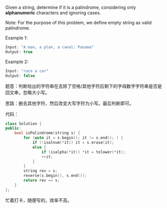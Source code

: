 Given a string, determine if it is a palindrome, considering only **alphanumeric** characters and ignoring cases.

Note: For the purpose of this problem, we define empty string as valid palindrome.

Example 1:

```cpp
Input: "A man, a plan, a canal: Panama"
Output: true
```

Example 2:

```cpp
Input: "race a car"
Output: false
```
题意：判断给出的字符串在去除了空格/其他字符后剩下的字母数字字符串是否是回文串，忽略大小写。

思路：删去其他字符，然后改变大写字符为小写。最后判断即可。

代码：
```cpp
class Solution {
public:
    bool isPalindrome(string s) {
        for (auto it = s.begin(); it != s.end(); ) {
            if (!isalnum(*it)) it = s.erase(it);
            else { 
                if (isalpha(*it)) *it = tolower(*it); 
                ++it; 
            }
        }
        string rev = s;
        reverse(s.begin(), s.end());
        return rev == s;
    }
};
```
忙着打卡，随便写的，效率不高。
